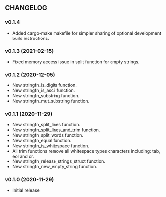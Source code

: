 ## CHANGELOG

### v0.1.4

* Added cargo-make makefile for simpler sharing of optional development build instructions.

### v0.1.3 (2021-02-15)

* Fixed memory access issue in split function for empty strings.

### v0.1.2 (2020-12-05)

* New stringfn_is_digits function.
* New stringfn_is_ascii function.
* New stringfn_substring function.
* New stringfn_mut_substring function.

### v0.1.1 (2020-11-29)

* New stringfn_split_lines function.
* New stringfn_split_lines_and_trim function.
* New stringfn_split_words function.
* New stringfn_equal function.
* New stringfn_is_whitespace function.
* All trim functions remove all whitespace types characters including: tab, eol and cr.
* New stringfn_release_strings_struct function.
* New stringfn_new_empty_string function.

### v0.1.0 (2020-11-29)

* Initial release
